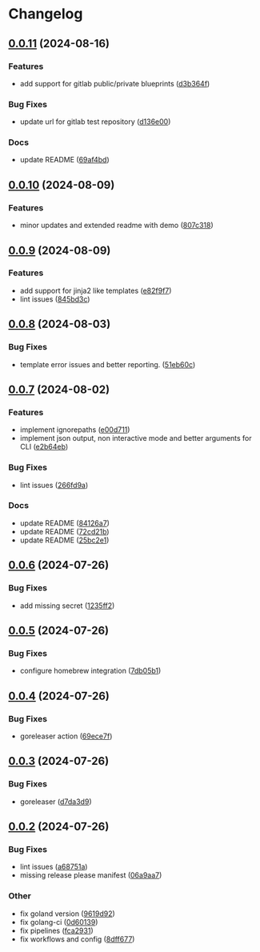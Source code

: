 # Changelog

## [0.0.11](https://github.com/gchiesa/ska/compare/v0.0.10...v0.0.11) (2024-08-16)


### Features

* add support for gitlab public/private blueprints ([d3b364f](https://github.com/gchiesa/ska/commit/d3b364ff50815b02a30945abfda6372690ff704c))


### Bug Fixes

* update url for gitlab test repository ([d136e00](https://github.com/gchiesa/ska/commit/d136e00768de7b1ce2f2a3e1b77d41dece6d77a7))


### Docs

* update README ([69af4bd](https://github.com/gchiesa/ska/commit/69af4bd700af311e26808875dbe93f2f79a639e4))

## [0.0.10](https://github.com/gchiesa/ska/compare/v0.0.9...v0.0.10) (2024-08-09)


### Features

* minor updates and extended readme with demo ([807c318](https://github.com/gchiesa/ska/commit/807c318a6e1d6730c6d539afbe0b48a712a17004))

## [0.0.9](https://github.com/gchiesa/ska/compare/v0.0.8...v0.0.9) (2024-08-09)


### Features

* add support for jinja2 like templates ([e82f9f7](https://github.com/gchiesa/ska/commit/e82f9f7757422d7f1807bab9914bc7dc11383a8a))
* lint issues ([845bd3c](https://github.com/gchiesa/ska/commit/845bd3c60697609b4cfc29155cce75ab3d9892aa))

## [0.0.8](https://github.com/gchiesa/ska/compare/v0.0.7...v0.0.8) (2024-08-03)


### Bug Fixes

* template error issues and better reporting. ([51eb60c](https://github.com/gchiesa/ska/commit/51eb60c95a0f4cfbd601d398ac94b17f36d134a2))

## [0.0.7](https://github.com/gchiesa/ska/compare/v0.0.6...v0.0.7) (2024-08-02)


### Features

* implement ignorepaths ([e00d711](https://github.com/gchiesa/ska/commit/e00d7117411743b80c0e54bd9ae706dc81451375))
* implement json output, non interactive mode and better arguments for CLI ([e2b64eb](https://github.com/gchiesa/ska/commit/e2b64eb2fdadc9dd720c5a9216d38f39d1204a1c))


### Bug Fixes

* lint issues ([266fd9a](https://github.com/gchiesa/ska/commit/266fd9af7cf40986d7eb5025fe03638eaf6f6e45))


### Docs

* update README ([84126a7](https://github.com/gchiesa/ska/commit/84126a7e5fa7b87227bdeb774ec89a2d924ec72e))
* update README ([72cd21b](https://github.com/gchiesa/ska/commit/72cd21b646c10238be0e79521a20f0e7eda8decb))
* update README ([25bc2e1](https://github.com/gchiesa/ska/commit/25bc2e10b5541300c7046e55ebbf44a66594ba90))

## [0.0.6](https://github.com/gchiesa/ska/compare/v0.0.5...v0.0.6) (2024-07-26)


### Bug Fixes

* add missing secret ([1235ff2](https://github.com/gchiesa/ska/commit/1235ff296936534285f89f1a98790e01e739fb15))

## [0.0.5](https://github.com/gchiesa/ska/compare/v0.0.4...v0.0.5) (2024-07-26)


### Bug Fixes

* configure homebrew integration ([7db05b1](https://github.com/gchiesa/ska/commit/7db05b1e35ecf3d799b6fa05fbd115f25aa0aa40))

## [0.0.4](https://github.com/gchiesa/ska/compare/v0.0.3...v0.0.4) (2024-07-26)


### Bug Fixes

* goreleaser action ([69ece7f](https://github.com/gchiesa/ska/commit/69ece7feddb1def0e6fc27cb3c8ed0db7aabe3cd))

## [0.0.3](https://github.com/gchiesa/ska/compare/v0.0.2...v0.0.3) (2024-07-26)


### Bug Fixes

* goreleaser ([d7da3d9](https://github.com/gchiesa/ska/commit/d7da3d98a2c80134ae86a53ef1b8ed8fbae9b020))

## [0.0.2](https://github.com/gchiesa/ska/compare/v0.0.1...v0.0.2) (2024-07-26)


### Bug Fixes

* lint issues ([a68751a](https://github.com/gchiesa/ska/commit/a68751a2996a710df5850d6bbe76f6afb00f5a6c))
* missing release please manifest ([06a9aa7](https://github.com/gchiesa/ska/commit/06a9aa7d617dba30099e59ea49534df3934233dc))


### Other

* fix goland version ([9619d92](https://github.com/gchiesa/ska/commit/9619d921ad045e0278e53d72bb271fec3b30b0d4))
* fix golang-ci ([0d60139](https://github.com/gchiesa/ska/commit/0d601394f418c2285cd5acabb7742fd04d730dab))
* fix pipelines ([fca2931](https://github.com/gchiesa/ska/commit/fca29314f2a9f6fb28f42716d254c085fa7f99a3))
* fix workflows and config ([8dff677](https://github.com/gchiesa/ska/commit/8dff6770235a69f6fcda5a0a9811cedaaf0473ac))
